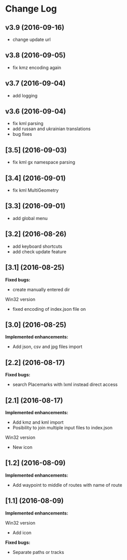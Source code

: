 # Change Log
## v3.9 (2016-09-16)

- change update url

## v3.8 (2016-09-05)

- fix kmz encoding again

## v3.7 (2016-09-04)

- add logging

## v3.6 (2016-09-04)

- fix kml parsing
- add russan and ukrainian translations
- bug fixes

## [3.5] (2016-09-03)

- fix kml gx namespace parsing

## [3.4] (2016-09-01)

- fix kml MultiGeometry

## [3.3] (2016-09-01)

- add global menu

## [3.2] (2016-08-26)

- add keyboard shortcuts
- add check update feature

## [3.1] (2016-08-25)

**Fixed bugs:**

- create manually entered dir

Win32 version
- fixed encoding of index.json file on

## [3.0] (2016-08-25)

**Implemented enhancements:**

- Add json, csv and jpg files import

## [2.2] (2016-08-17)
**Fixed bugs:**

- search Placemarks with lxml instead direct access

## [2.1] (2016-08-17)

**Implemented enhancements:**

- Add kmz and kml import
- Posibility to join multiple input files to index.json

Win32 version
- New icon


## [1.2] (2016-08-09)

**Implemented enhancements:**

- Add waypoint to middle of routes with name of route

## [1.1] (2016-08-09)

**Implemented enhancements:**

Win32 version
- Add icon

**Fixed bugs:**

- Separate paths or tracks
